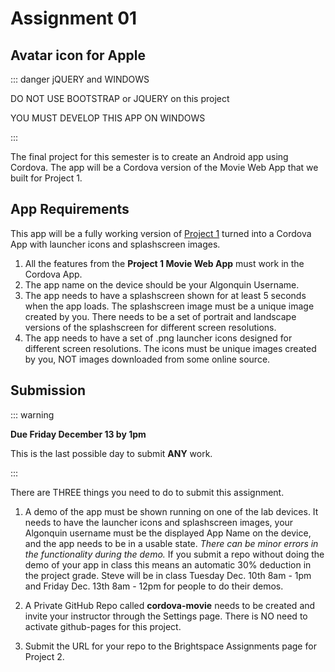 # Assignment 01  

## Avatar icon for Apple

::: danger jQUERY and WINDOWS

DO NOT USE BOOTSTRAP or JQUERY on this project

YOU MUST DEVELOP THIS APP ON WINDOWS

:::

The final project for this semester is to create an Android app using Cordova. The app will be a Cordova version of the Movie Web App that we built for Project 1.

## App Requirements

This app will be a fully working version of [Project 1](./proj1.md) turned into a Cordova App with launcher icons and splashscreen images.

1. All the features from the **Project 1 Movie Web App** must work in the Cordova App.
2. The app name on the device should be your Algonquin Username.
3. The app needs to have a splashscreen shown for at least 5 seconds when the app loads. The splashscreen image must be a unique image created by you. There needs to be a set of portrait and landscape versions of the splashscreen for different screen resolutions.
4. The app needs to have a set of .png launcher icons designed for different screen resolutions. The icons must be unique images created by you, NOT images downloaded from some online source.

## Submission

::: warning

**Due Friday December 13 by 1pm**

This is the last possible day to submit **ANY** work.

:::

There are THREE things you need to do to submit this assignment.

1. A demo of the app must be shown running on one of the lab devices. It needs to have the launcher icons and splashscreen images, your Algonquin username must be the displayed App Name on the device, and the app needs to be in a usable state. _There can be minor errors in the functionality during the demo._ If you submit a repo without doing the demo of your app in class this means an automatic 30% deduction in the project grade. Steve will be in class Tuesday Dec. 10th 8am - 1pm and Friday Dec. 13th 8am - 12pm for people to do their demos.

2. A Private GitHub Repo called **cordova-movie** needs to be created and invite your instructor through the Settings page. There is NO need to activate github-pages for this project.

3. Submit the URL for your repo to the Brightspace Assignments page for Project 2.
